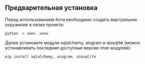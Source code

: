 ## Предварительная установка

Перед использованием бота необходимо создать виртуальное окружение в папке проекта:

```bash
python -m venv .venv
```
Далее установите модули sqlalchemy, aiogram и aiosqlite (можно устанавливать последние доступные версии этих модулей):
```bash
pip install sqlalchemy, aiogram, aiosqlite
```
